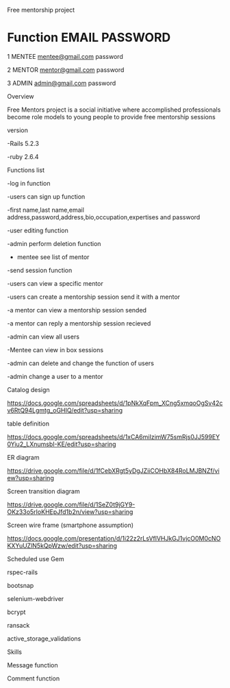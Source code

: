 
Free mentorship project

#	Function	EMAIL	PASSWORD

1	MENTEE	mentee@gmail.com	password

2	MENTOR	mentor@gmail.com	password

3	ADMIN	admin@gmail.com	     password


Overview

Free Mentors project is a social initiative where accomplished professionals become role models to young people to provide free mentorship sessions

version

-Rails 5.2.3

-ruby 2.6.4

Functions list

-log in function

-users can sign up function

-first name,last name,email address,password,address,bio,occupation,expertises and password

-user editing function

-admin perform deletion function

- mentee see list of mentor

-send session function

-users can view a specific mentor

-users can create a mentorship session send it with a mentor

-a mentor can view a mentorship session sended 

-a mentor can reply a mentorship session recieved

-admin can view all users

-Mentee can view  in box sessions

-admin can delete and change the function of users

-admin change a user to a mentor

Catalog design

https://docs.google.com/spreadsheets/d/1pNkXqFpm_XCng5xmqoOgSv42cv6RtQ94Lgmtg_oGHIQ/edit?usp=sharing

table definition

https://docs.google.com/spreadsheets/d/1xCA6miIzimW75smRjs0JJ599EY0Yiu2_LXnumsbI-KE/edit?usp=sharing

ER diagram

https://drive.google.com/file/d/1fCebXRgt5yDgJZiiCOHbX84RoLMJBNZf/view?usp=sharing

Screen transition diagram

https://drive.google.com/file/d/1SeZ0t9jGY9-OKz33o5rIoKHEpJfd1b2n/view?usp=sharing

Screen wire frame (smartphone assumption)

https://docs.google.com/presentation/d/1i22z2rLsVflVHJkGJ1vjcO0M0cNOKXYuUZlN5kQpWzw/edit?usp=sharing

Scheduled use Gem

rspec-rails

bootsnap

selenium-webdriver

bcrypt

ransack

active_storage_validations

Skills

Message function

Comment function

